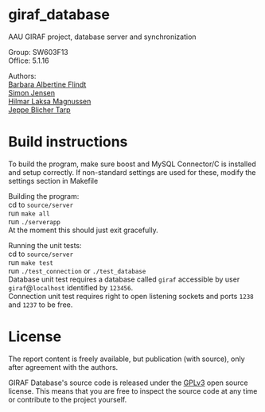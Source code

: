giraf_database
==============

AAU GIRAF project, database server and synchronization

Group: SW603F13 <br />
Office: 5.1.16

Authors:<br />
[Barbara Albertine Flindt](https://github.com/DorkMatter)<br />
[Simon Jensen](https://github.com/sjens)<br />
[Hilmar Laksa Magnussen](https://github.com/Hilmar10)<br />
[Jeppe Blicher Tarp](https://github.com/Ezphares)<br />

Build instructions
==================

To build the program, make sure boost and MySQL Connector/C is installed and setup correctly.
If non-standard settings are used for these, modify the settings section in Makefile

Building the program:<br />
cd to `source/server`<br />
run `make all`<br />
run `./serverapp`<br />
At the moment this should just exit gracefully.

Running the unit tests:<br />
cd to `source/server`<br />
run `make test`<br />
run `./test_connection` or `./test_database`<br />
Database unit test requires a database called `giraf` accessible by user `giraf`@`localhost` identified by `123456`.<br />
Connection unit test requires right to open listening sockets and ports `1238` and `1237` to be free.

License
==========
The report content is freely available, but publication (with source), only after agreement with the authors.

GIRAF Database's source code is released under the [GPLv3](https://github.com/Zucka/girafAdmin/blob/master/LICENSE.md) open source license. This means that you are free to inspect the source code at any time or contribute to the project yourself.
